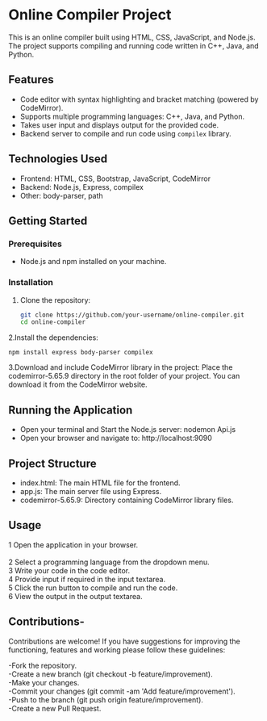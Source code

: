 # Online Compiler Project

This is an online compiler built using HTML, CSS, JavaScript, and Node.js. The project supports compiling and running code written in C++, Java, and Python. 

## Features

- Code editor with syntax highlighting and bracket matching (powered by CodeMirror).
- Supports multiple programming languages: C++, Java, and Python.
- Takes user input and displays output for the provided code.
- Backend server to compile and run code using `compilex` library.

## Technologies Used

- Frontend: HTML, CSS, Bootstrap, JavaScript, CodeMirror
- Backend: Node.js, Express, compilex
- Other: body-parser, path

## Getting Started

### Prerequisites

- Node.js and npm installed on your machine.

### Installation

1. Clone the repository:

   ```bash
   git clone https://github.com/your-username/online-compiler.git
   cd online-compiler
   
2.Install the dependencies:
    
    npm install express body-parser compilex
    
3.Download and include CodeMirror library in the project:
      Place the codemirror-5.65.9 directory in the root folder of your project. You can download it from the CodeMirror website.

## Running the Application

- Open your terminal and Start the Node.js server: nodemon Api.js
- Open your browser and navigate to: http://localhost:9090
 
## Project Structure
 - index.html: The main HTML file for the frontend.
 - app.js: The main server file using Express.
 - codemirror-5.65.9: Directory containing CodeMirror library files.

## Usage
 1 Open the application in your browser. <br>  
 2 Select a programming language from the dropdown menu.<br>
 3 Write your code in the code editor.<br>
 4 Provide input if required in the input textarea.<br>
 5 Click the run button to compile and run the code.<br>
 6 View the output in the output textarea.<br>

## Contributions-
 Contributions are welcome! If you have suggestions for improving the functioning, features and working  please follow these guidelines:<br>

-Fork the repository.<br>
-Create a new branch (git checkout -b feature/improvement).<br>
-Make your changes.<br>
-Commit your changes (git commit -am 'Add feature/improvement').<br>
-Push to the branch (git push origin feature/improvement).<br>
-Create a new Pull Request.<br>
